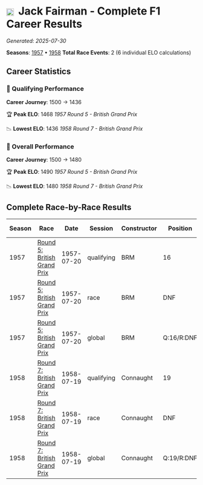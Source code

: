 # <img src="https://upload.wikimedia.org/wikipedia/commons/thumb/8/83/Flag_of_the_United_Kingdom_%283-5%29.svg/512px-Flag_of_the_United_Kingdom_%283-5%29.svg.png?20250726143817" alt="United Kingdom" width="20" height="auto" style="vertical-align: middle; margin-right: 5px;" onerror="this.outerHTML='🇬🇧'; this.style.marginRight='5px';"/> Jack Fairman - Complete F1 Career Results

*Generated: 2025-07-30*

**Seasons**: [1957](../results/1957-season-report.md) • [1958](../results/1958-season-report.md)
**Total Race Events**: 2 (6 individual ELO calculations)

## Career Statistics

### 🏁 Qualifying Performance
**Career Journey**: 1500 → 1436

🏆 **Peak ELO**: 1468
   *1957 Round 5 - British Grand Prix*

📉 **Lowest ELO**: 1436
   *1958 Round 7 - British Grand Prix*

### 🌟 Overall Performance
**Career Journey**: 1500 → 1480

🏆 **Peak ELO**: 1490
   *1957 Round 5 - British Grand Prix*

📉 **Lowest ELO**: 1480
   *1958 Round 7 - British Grand Prix*


## Complete Race-by-Race Results

| Season | Race | Date | Session | Constructor | Position | Starting ELO | ELO Change | Final ELO | Teammate |
|--------|------|------|---------|-------------|----------|--------------|------------|-----------|----------|
| 1957 | [Round 5: British Grand Prix](../results/1957-season-report.md#round-5-british-grand-prix) | 1957-07-20 | qualifying | BRM | 16 | 1500 | -32 | 1468 | <img src="https://upload.wikimedia.org/wikipedia/commons/thumb/8/83/Flag_of_the_United_Kingdom_%283-5%29.svg/512px-Flag_of_the_United_Kingdom_%283-5%29.svg.png?20250726143817" alt="United Kingdom" width="20" height="auto" style="vertical-align: middle; margin-right: 5px;" onerror="this.outerHTML='🇬🇧'; this.style.marginRight='5px';"/> Les Leston |
| 1957 | [Round 5: British Grand Prix](../results/1957-season-report.md#round-5-british-grand-prix) | 1957-07-20 | race | BRM | DNF | 1500 | N/A | 1500 | <img src="https://upload.wikimedia.org/wikipedia/commons/thumb/8/83/Flag_of_the_United_Kingdom_%283-5%29.svg/512px-Flag_of_the_United_Kingdom_%283-5%29.svg.png?20250726143817" alt="United Kingdom" width="20" height="auto" style="vertical-align: middle; margin-right: 5px;" onerror="this.outerHTML='🇬🇧'; this.style.marginRight='5px';"/> Les Leston |
| 1957 | [Round 5: British Grand Prix](../results/1957-season-report.md#round-5-british-grand-prix) | 1957-07-20 | global | BRM | Q:16/R:DNF | 1500 | -10 | 1490 | <img src="https://upload.wikimedia.org/wikipedia/commons/thumb/8/83/Flag_of_the_United_Kingdom_%283-5%29.svg/512px-Flag_of_the_United_Kingdom_%283-5%29.svg.png?20250726143817" alt="United Kingdom" width="20" height="auto" style="vertical-align: middle; margin-right: 5px;" onerror="this.outerHTML='🇬🇧'; this.style.marginRight='5px';"/> Les Leston |
| 1958 | [Round 7: British Grand Prix](../results/1958-season-report.md#round-7-british-grand-prix) | 1958-07-19 | qualifying | Connaught | 19 | 1468 | -32 | 1436 | <img src="https://upload.wikimedia.org/wikipedia/commons/thumb/8/83/Flag_of_the_United_Kingdom_%283-5%29.svg/512px-Flag_of_the_United_Kingdom_%283-5%29.svg.png?20250726143817" alt="United Kingdom" width="20" height="auto" style="vertical-align: middle; margin-right: 5px;" onerror="this.outerHTML='🇬🇧'; this.style.marginRight='5px';"/> Ivor Bueb |
| 1958 | [Round 7: British Grand Prix](../results/1958-season-report.md#round-7-british-grand-prix) | 1958-07-19 | race | Connaught | DNF | 1500 | N/A | 1500 | <img src="https://upload.wikimedia.org/wikipedia/commons/thumb/8/83/Flag_of_the_United_Kingdom_%283-5%29.svg/512px-Flag_of_the_United_Kingdom_%283-5%29.svg.png?20250726143817" alt="United Kingdom" width="20" height="auto" style="vertical-align: middle; margin-right: 5px;" onerror="this.outerHTML='🇬🇧'; this.style.marginRight='5px';"/> Ivor Bueb |
| 1958 | [Round 7: British Grand Prix](../results/1958-season-report.md#round-7-british-grand-prix) | 1958-07-19 | global | Connaught | Q:19/R:DNF | 1490 | -10 | 1480 | <img src="https://upload.wikimedia.org/wikipedia/commons/thumb/8/83/Flag_of_the_United_Kingdom_%283-5%29.svg/512px-Flag_of_the_United_Kingdom_%283-5%29.svg.png?20250726143817" alt="United Kingdom" width="20" height="auto" style="vertical-align: middle; margin-right: 5px;" onerror="this.outerHTML='🇬🇧'; this.style.marginRight='5px';"/> Ivor Bueb |
